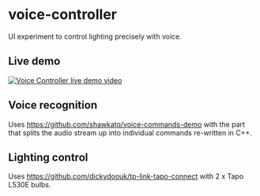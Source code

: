 # voice-controller

UI experiment to control lighting precisely with voice.

## Live demo

[![Voice Controller live demo video](https://img.youtube.com/vi/CiT4eCt-CCw/0.jpg)](https://www.youtube.com/watch?v=CiT4eCt-CCw)

## Voice recognition

Uses https://github.com/shawkatq/voice-commands-demo with the part that splits the audio stream up into individual commands re-written in C++.

## Lighting control

Uses https://github.com/dickydoouk/tp-link-tapo-connect with 2 x Tapo L530E bulbs.
